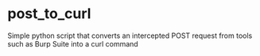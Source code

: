 # post_to_curl
Simple python script that converts an intercepted POST request from tools such as Burp Suite into a curl command
